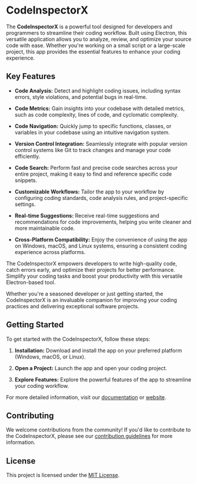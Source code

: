 # CodeInspectorX

The **CodeInspectorX** is a powerful tool designed for developers and programmers to streamline their coding workflow. Built using Electron, this versatile application allows you to analyze, review, and optimize your source code with ease. Whether you're working on a small script or a large-scale project, this app provides the essential features to enhance your coding experience.

## Key Features

- **Code Analysis:** Detect and highlight coding issues, including syntax errors, style violations, and potential bugs in real-time.

- **Code Metrics:** Gain insights into your codebase with detailed metrics, such as code complexity, lines of code, and cyclomatic complexity.

- **Code Navigation:** Quickly jump to specific functions, classes, or variables in your codebase using an intuitive navigation system.

- **Version Control Integration:** Seamlessly integrate with popular version control systems like Git to track changes and manage your code efficiently.

- **Code Search:** Perform fast and precise code searches across your entire project, making it easy to find and reference specific code snippets.

- **Customizable Workflows:** Tailor the app to your workflow by configuring coding standards, code analysis rules, and project-specific settings.

- **Real-time Suggestions:** Receive real-time suggestions and recommendations for code improvements, helping you write cleaner and more maintainable code.

- **Cross-Platform Compatibility:** Enjoy the convenience of using the app on Windows, macOS, and Linux systems, ensuring a consistent coding experience across platforms.

The CodeInspectorX empowers developers to write high-quality code, catch errors early, and optimize their projects for better performance. Simplify your coding tasks and boost your productivity with this versatile Electron-based tool.

Whether you're a seasoned developer or just getting started, the CodeInspectorX is an invaluable companion for improving your coding practices and delivering exceptional software projects.

## Getting Started

To get started with the CodeInspectorX, follow these steps:

1. **Installation:** Download and install the app on your preferred platform (Windows, macOS, or Linux).

2. **Open a Project:** Launch the app and open your coding project.

3. **Explore Features:** Explore the powerful features of the app to streamline your coding workflow.

For more detailed information, visit our [documentation](link-to-documentation) or [website](link-to-website).

## Contributing

We welcome contributions from the community! If you'd like to contribute to the CodeInspectorX, please see our [contribution guidelines](link-to-guidelines) for more information.

## License

This project is licensed under the [MIT License](link-to-license).
